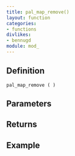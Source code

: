 ```yaml
---
title: pal_map_remove()
layout: function
categories:
- functions
divlikes:
- bennugd
module: mod_
---
```


## Definition

    pal_map_remove ( )

## Parameters

## Returns

## Example
